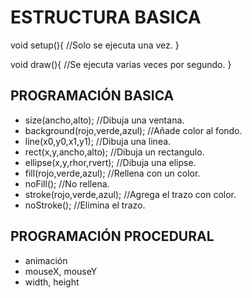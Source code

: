 # ESTRUCTURA BASICA

void setup(){
          //Solo se ejecuta una vez.
}

void draw(){
          //Se ejecuta varias veces por segundo.
}

## PROGRAMACIÓN BASICA

- size(ancho,alto); //Dibuja una ventana.
- background(rojo,verde,azul); //Añade color al fondo.
- line(x0,y0,x1,y1); //Dibuja una linea.
- rect(x,y,ancho,alto); //Dibuja un rectangulo.
- ellipse(x,y,rhor,rvert); //Dibuja una elipse.
- fill(rojo,verde,azul); //Rellena con un color.
- noFill(); //No rellena.
- stroke(rojo,verde,azul); //Agrega el trazo con color.
- noStroke(); //Elimina el trazo.

## PROGRAMACIÓN PROCEDURAL

- animación
- mouseX, mouseY
- width, height
